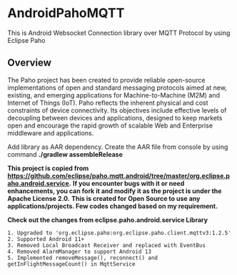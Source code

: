# AndroidPahoMQTT
This is Android Websocket Connection library over MQTT Protocol by using Eclipse Paho

## Overview
The Paho project has been created to provide reliable open-source implementations of open and standard messaging protocols aimed at new, existing, and emerging applications for Machine-to-Machine (M2M) and Internet of Things (IoT). Paho reflects the inherent physical and cost constraints of device connectivity. Its objectives include effective levels of decoupling between devices and applications, designed to keep markets open and encourage the rapid growth of scalable Web and Enterprise middleware and applications.

Add library as AAR dependency. Create the AAR file from console by using command __./gradlew assembleRelease__

__This project is copied from https://github.com/eclipse/paho.mqtt.android/tree/master/org.eclipse.paho.android.service.__
__If you encounter bugs with it or need enhancements, you can fork it and modify it as the project is under the Apache License 2.0.__
__This is created for Open Source to use any applications/projects. Few codes changed based on my requirement.__

**Check out the changes from eclipse.paho.android.service Library**
``` 
1. Upgraded to 'org.eclipse.paho:org.eclipse.paho.client.mqttv3:1.2.5'
2. Supported Android 11+
3. Removed Local Broadcast Receiver and replaced with EventBus 
4. Removed AlarmManager to support Android 13
5. Implemented removeMessage(), reconnect() and getInFlightMessageCount() in MqttService 
```
